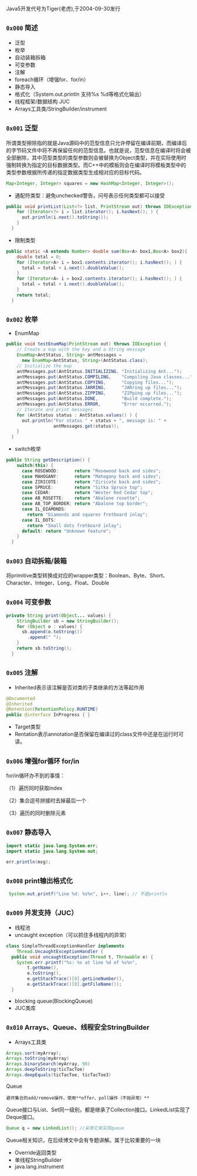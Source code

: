 Java5开发代号为Tiger(老虎),于2004-09-30发行

## <font size=4> **`0x000`** </font> <font size=4> **简述** </font>
- 泛型
- 枚举
- 自动装箱拆箱
- 可变参数
- 注解
- foreach循环（增强for、for/in）
- 静态导入
- 格式化（System.out.println 支持%s %d等格式化输出）
- 线程框架/数据结构 JUC
- Arrays工具类/StringBuilder/instrument

## <font size=4> **`0x001`** </font> <font size=4> **泛型** </font>
所谓类型擦除指的就是Java源码中的范型信息只允许停留在编译前期，而编译后的字节码文件中将不再保留任何的范型信息。也就是说，范型信息在编译时将会被全部删除，其中范型类型的类型参数则会被替换为Object类型，并在实际使用时强制转换为指定的目标数据类型。而C++中的模板则会在编译时将模板类型中的类型参数根据所传递的指定数据类型生成相对应的目标代码。
```java
Map<Integer, Integer> squares = new HashMap<Integer, Integer>();
```
- 通配符类型：避免unchecked警告，问号表示任何类型都可以接受
```java
public void printList(List<?> list, PrintStream out) throws IOException {
    for (Iterator<?> i = list.iterator(); i.hasNext(); ) {
      out.println(i.next().toString());
    }
  }
```

- 限制类型
```java
public static <A extends Number> double sum(Box<A> box1,Box<A> box2){
    double total = 0;
    for (Iterator<A> i = box1.contents.iterator(); i.hasNext(); ) {
      total = total + i.next().doubleValue();
    }
    for (Iterator<A> i = box2.contents.iterator(); i.hasNext(); ) {
      total = total + i.next().doubleValue();
    }
    return total;
  }
```
## <font size=4> **`0x002`** </font> <font size=4> **枚举** </font>
- EnumMap
```java
public void testEnumMap(PrintStream out) throws IOException {
    // Create a map with the key and a String message
    EnumMap<AntStatus, String> antMessages =
      new EnumMap<AntStatus, String>(AntStatus.class);
    // Initialize the map
    antMessages.put(AntStatus.INITIALIZING, "Initializing Ant...");
    antMessages.put(AntStatus.COMPILING,    "Compiling Java classes...");
    antMessages.put(AntStatus.COPYING,      "Copying files...");
    antMessages.put(AntStatus.JARRING,      "JARring up files...");
    antMessages.put(AntStatus.ZIPPING,      "ZIPping up files...");
    antMessages.put(AntStatus.DONE,         "Build complete.");
    antMessages.put(AntStatus.ERROR,        "Error occurred.");
    // Iterate and print messages
    for (AntStatus status : AntStatus.values() ) {
      out.println("For status " + status + ", message is: " +
                  antMessages.get(status));
    }
  }
```

- switch枚举
```java
public String getDescription() {
    switch(this) {
      case ROSEWOOD:      return "Rosewood back and sides";
      case MAHOGANY:      return "Mahogany back and sides";
      case ZIRICOTE:      return "Ziricote back and sides";
      case SPRUCE:        return "Sitka Spruce top";
      case CEDAR:         return "Wester Red Cedar top";
      case AB_ROSETTE:    return "Abalone rosette";
      case AB_TOP_BORDER: return "Abalone top border";
      case IL_DIAMONDS:   
        return "Diamonds and squares fretboard inlay";
      case IL_DOTS:
        return "Small dots fretboard inlay";
      default: return "Unknown feature";
    }
  }
```
## <font size=4> **`0x003`** </font> <font size=4> **自动拆箱/装箱** </font>
将primitive类型转换成对应的wrapper类型：Boolean、Byte、Short、Character、Integer、Long、Float、Double

## <font size=4> **`0x004`** </font> <font size=4> **可变参数** </font>
```java
private String print(Object... values) {
    StringBuilder sb = new StringBuilder();
    for (Object o : values) {
      sb.append(o.toString())
        .append(" ");
    }
    return sb.toString();
  }
```

## <font size=4> **`0x005`** </font> <font size=4> **注解** </font>
- Inherited表示该注解是否对类的子类继承的方法等起作用
```java
@Documented
@Inherited
@Retention(RetentionPolicy.RUNTIME)
public @interface InProgress { }
```
- Target类型
- Rentation表示annotation是否保留在编译过的class文件中还是在运行时可读。

## <font size=4> **`0x006`** </font> <font size=4> **增强for循环 for/in** </font>
for/in循环办不到的事情：

（1）遍历同时获取index

（2）集合逗号拼接时去掉最后一个

（3）遍历的同时删除元素

## <font size=4> **`0x007`** </font> <font size=4> **静态导入** </font>
```java
import static java.lang.System.err;
import static java.lang.System.out;

err.println(msg); 
```

## <font size=4> **`0x008`** </font> <font size=4> **print输出格式化** </font>
```java
 System.out.printf("Line %d: %s%n", i++, line); // 不是println
```

## <font size=4> **`0x009`** </font> <font size=4> **并发支持（JUC）** </font>
- 线程池
- uncaught exception（可以抓住多线程内的异常）
```java
class SimpleThreadExceptionHandler implements
    Thread.UncaughtExceptionHandler {
  public void uncaughtException(Thread t, Throwable e) {
    System.err.printf("%s: %s at line %d of %s%n",
        t.getName(), 
        e.toString(),
        e.getStackTrace()[0].getLineNumber(),
        e.getStackTrace()[0].getFileName());
  }
```

- blocking queue(BlockingQueue)
- JUC类库
## <font size=4> **`0x010`** </font> <font size=4> **Arrays、Queue、线程安全StringBuilder** </font>
- Arrays工具类
```java
Arrays.sort(myArray);
Arrays.toString(myArray)
Arrays.binarySearch(myArray, 98)
Arrays.deepToString(ticTacToe)
Arrays.deepEquals(ticTacToe, ticTacToe3)
```

Queue

`避开集合的add/remove操作，使用**offer、poll操作（不抛异常）**`

Queue接口与List、Set同一级别，都是继承了Collection接口。LinkedList实现了Deque接口。
```java
Queue q = new LinkedList(); //采用它来实现queue
```
Queue相关知识，在后续博文中会有专题讲解。属于比较重要的一块

- Override返回类型
- 单线程StringBuilder
- java.lang.instrument